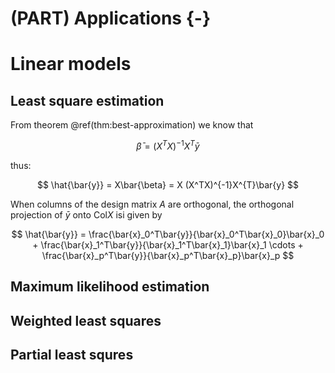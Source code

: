 
# (PART) Applications {-}

# Linear models

## Least square estimation 

From theorem \@ref(thm:best-approximation) we know that 






$$
\bar{\beta} = (X^TX)^{-1}X^T\bar{y}
$$

thus: 

$$
\hat{\bar{y}} = X\bar{\beta} = X (X^TX)^{-1}X^{T}\bar{y}
$$

When columns of the design matrix $A$ are orthogonal, the orthogonal projection of $\bar{y}$ onto Col$X$ isi given by 

$$
\hat{\bar{y}} = \frac{\bar{x}_0^T\bar{y}}{\bar{x}_0^T\bar{x}_0}\bar{x}_0 + 
\frac{\bar{x}_1^T\bar{y}}{\bar{x}_1^T\bar{x}_1}\bar{x}_1
\cdots +
\frac{\bar{x}_p^T\bar{y}}{\bar{x}_p^T\bar{x}_p}\bar{x}_p
$$

## Maximum likelihood estimation

## Weighted least squares

## Partial least squres
